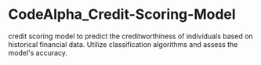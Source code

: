 # CodeAlpha_Credit-Scoring-Model
credit scoring model to predict the creditworthiness of individuals based on historical financial data. Utilize classification algorithms and assess the model's accuracy.
